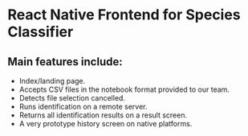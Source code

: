 # React Native Frontend for Species Classifier
## Main features include:
- Index/landing page.
- Accepts CSV files in the notebook format provided to our team.
- Detects file selection cancelled.
- Runs identification on a remote server.
- Returns all identification results on a result screen.
- A very prototype history screen on native platforms.
